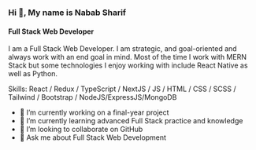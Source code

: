 
### Hi 👋, My name is Nabab Sharif
#### Full Stack Web Developer

I am a Full Stack Web Developer. I am strategic, and goal-oriented and always work with an end goal in mind. Most of the time I work with MERN Stack but some technologies I enjoy working with include React Native as well as Python.

Skills: React / Redux / TypeScript / NextJS / JS / HTML / CSS / SCSS / Tailwind / Bootstrap / NodeJS/ExpressJS/MongoDB

- 🔭 I’m currently working on a final-year project 
- 🌱 I’m currently learning advanced Full Stack practice and knowledge
- 👯 I’m looking to collaborate on GitHub 
- 💬 Ask me about Full Stack Web Development 

